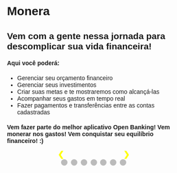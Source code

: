 # Monera
## Vem com a gente nessa jornada para descomplicar sua vida financeira! 

#### Aqui você poderá:

* Gerenciar seu orçamento financeiro
* Gerenciar seus investimentos
* Criar suas metas e te mostraremos como alcançá-las
* Acompanhar seus gastos em tempo real
* Fazer pagamentos e transferências entre as contas cadastradas

#### Vem fazer parte do melhor aplicativo Open Banking! Vem monerar nos gastos! Vem conquistar seu equilíbrio financeiro! :)

<style>
* {box-sizing: border-box}
body {font-family: Verdana, sans-serif; margin:0}
.mySlides {display: none}
img {
  vertical-align: middle;
  height: 25%;
  }

/* Slideshow container */
.slideshow-container {
  max-width: 200px;
  position: relative;
  margin: auto;
}

/* Next & previous buttons */
.prev, .next {
  cursor: pointer;
  position: absolute;
  top: 50%;
  width: auto;
  padding: 16px;
  margin-top: -22px;
  color: yellow;
  font-weight: bold;
  font-size: 18px;
  transition: 0.6s ease;
  border-radius: 0 3px 3px 0;
  user-select: none;
}

/* Position the "next button" to the right */
.next {
  right: 0;
  border-radius: 3px 0 0 3px;
}

/* On hover, add a black background color with a little bit see-through */
.prev:hover, .next:hover {
  background-color: rgba(0,0,0,0.8);
}

/* Caption text */
.text {
  color: #f2f2f2;
  font-size: 15px;
  padding: 8px 12px;
  position: absolute;
  bottom: 8px;
  width: 100%;
  text-align: center;
}

/* Number text (1/3 etc) */
.numbertext {
  color: #f2f2f2;
  font-size: 12px;
  padding: 8px 12px;
  position: absolute;
  top: 0;
}

/* The dots/bullets/indicators */
.dot {
  cursor: pointer;
  height: 15px;
  width: 15px;
  margin: 0 2px;
  background-color: #bbb;
  border-radius: 50%;
  display: inline-block;
  transition: background-color 0.6s ease;
}

.active, .dot:hover {
  background-color: #717171;
}

/* Fading animation */
.fade {
  -webkit-animation-name: fade;
  -webkit-animation-duration: 1.5s;
  animation-name: fade;
  animation-duration: 1.5s;
}

@-webkit-keyframes fade {
  from {opacity: .4} 
  to {opacity: 1}
}

@keyframes fade {
  from {opacity: .4} 
  to {opacity: 1}
}

/* On smaller screens, decrease text size */
@media only screen and (max-width: 300px) {
  .prev, .next,.text {font-size: 11px}
}
</style>

<body>

<div class="slideshow-container">

<div class="mySlides fade">
  <img src="https://user-images.githubusercontent.com/25303261/79082509-e0013600-7cfc-11ea-98b8-3eb81e643590.png" style="width:100%">
</div>

<div class="mySlides fade">
  <img src="https://user-images.githubusercontent.com/25303261/79082534-20f94a80-7cfd-11ea-85ec-9ebf7b9ee5a6.png" style="width:100%">
</div>

<div class="mySlides fade">
  <img src="https://user-images.githubusercontent.com/25303261/79082535-22c30e00-7cfd-11ea-8126-83d063f84084.png" style="width:100%">
</div>

<div class="mySlides fade">
  <img src="https://user-images.githubusercontent.com/25303261/79082537-23f43b00-7cfd-11ea-8308-8ee19ad63c30.png" style="width:100%">
</div>

<div class="mySlides fade">
  <img src="https://user-images.githubusercontent.com/25303261/79082538-248cd180-7cfd-11ea-837a-e06091d4b326.png" style="width:100%">
</div>

<div class="mySlides fade">
  <img src="https://user-images.githubusercontent.com/25303261/79082539-25256800-7cfd-11ea-82b4-6101edd08e4d.png" style="width:100%">
</div>

<div class="mySlides fade">
  <img src="https://user-images.githubusercontent.com/25303261/79082540-26569500-7cfd-11ea-9a43-6c277d35ba9c.png" style="width:100%">
</div>


  <!-- Next and previous buttons -->
  <a class="prev" onclick="plusSlides(-1)">&#10094;</a>
  <a class="next" onclick="plusSlides(1)">&#10095;</a>
  
</div>

<br>

<div style="text-align:center">
  <span class="dot" onclick="currentSlide(1)"></span> 
  <span class="dot" onclick="currentSlide(2)"></span> 
  <span class="dot" onclick="currentSlide(3)"></span> 
  <span class="dot" onclick="currentSlide(4)"></span> 
  <span class="dot" onclick="currentSlide(5)"></span> 
  <span class="dot" onclick="currentSlide(6)"></span> 
  <span class="dot" onclick="currentSlide(7)"></span> 
</div>

<script>
var slideIndex = 1;
showSlides(slideIndex);

function plusSlides(n) {
  showSlides(slideIndex += n);
}

function currentSlide(n) {
  showSlides(slideIndex = n);
}

function showSlides(n) {
  var i;
  var slides = document.getElementsByClassName("mySlides");
  var dots = document.getElementsByClassName("dot");
  if (n > slides.length) {slideIndex = 1}    
  if (n < 1) {slideIndex = slides.length}
  for (i = 0; i < slides.length; i++) {
      slides[i].style.display = "none";  
  }
  for (i = 0; i < dots.length; i++) {
      dots[i].className = dots[i].className.replace(" active", "");
  }
  slides[slideIndex-1].style.display = "block";  
  dots[slideIndex-1].className += " active";
}
</script>
